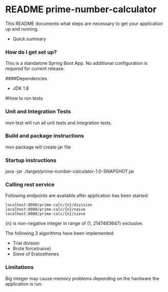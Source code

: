 # README prime-number-calculator

This README documents what steps are necessary to get your application up and running.

* Quick summary

### How do I get set up? ###
This is a standalone Spring Boot App. No additional configuration is required for current release.

####Dependencies
* JDK 1.8

#How to run tests
### Unit and Integration Tests
mvn test will run all unit tests and integration tests.

### Build and package instructions
mvn package will create jar file

### Startup instructions
java -jar ./target/prime-number-calculator-1.0-SNAPSHOT.jar

### Calling rest service
Following endpoints are available after application has been started:

```
localhost:8080/prime-calc/{n}/division
localhost:8080/prime-calc/{n}/naive
localhost:8080/prime-calc/{n}/sieve
```

{n} is non-negative integer in range of (1, 2147483647) exclusive.

The following 3 algorithms have been implemented:
* Trial division
* Brute force(naive)
* Sieve of Eratosthenes

### Limitations
Big integer may cause memory problems depending on the hardware the application is run.